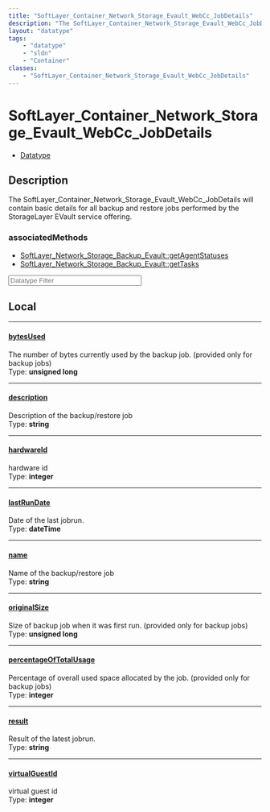 ```yaml
---
title: "SoftLayer_Container_Network_Storage_Evault_WebCc_JobDetails"
description: "The SoftLayer_Container_Network_Storage_Evault_WebCc_JobDetails will contain basic details for all backup and restore jo... "
layout: "datatype"
tags:
    - "datatype"
    - "sldn"
    - "Container"
classes:
    - "SoftLayer_Container_Network_Storage_Evault_WebCc_JobDetails"
---
```


# SoftLayer_Container_Network_Storage_Evault_WebCc_JobDetails
<div id='service-datatype'>
    <ul id='sldn-reference-tabs'>
        <li id='datatype'> <a href='/reference/datatypes/SoftLayer_Container_Network_Storage_Evault_WebCc_JobDetails' >Datatype</a></li>
    </ul>
</div>

## Description 


The SoftLayer_Container_Network_Storage_Evault_WebCc_JobDetails will contain basic details for all backup and restore jobs performed by the StorageLayer EVault service offering. 


### associatedMethods

*  [SoftLayer_Network_Storage_Backup_Evault::getAgentStatuses](/reference/services/SoftLayer_Network_Storage_Backup_Evault/getAgentStatuses )
*  [SoftLayer_Network_Storage_Backup_Evault::getTasks](/reference/services/SoftLayer_Network_Storage_Backup_Evault/getTasks )





<!-- Filer BEGIN -->
<div class="view-filters">
        <div class="clearfix">
            <div class="search-input-box">
                <input placeholder="Datatype Filter" onkeyup="titleSearch(inputId='prop-input', divId='properties', elementClass='prop-row')" 
                    type="text" id="prop-input" value="" size="30" maxlength="128" class="form-text">
            </div>
        </div>
</div>
<!-- Filer END -->

<div id="properties" class="content">
<div id="localProperties" class="prop-content" >

## Local
<div class="prop-row">

-----
[bytesUsed]: #bytesused
#### [bytesUsed]
The number of bytes currently used by the backup job. (provided only for backup jobs)  
<span class="type-label">Type: </span>**unsigned long**  



</div>
<div class="prop-row">

-----
[description]: #description
#### [description]
Description of the backup/restore job  
<span class="type-label">Type: </span>**string**  



</div>
<div class="prop-row">

-----
[hardwareId]: #hardwareid
#### [hardwareId]
hardware id  
<span class="type-label">Type: </span>**integer**  



</div>
<div class="prop-row">

-----
[lastRunDate]: #lastrundate
#### [lastRunDate]
Date of the last jobrun.  
<span class="type-label">Type: </span>**dateTime**  



</div>
<div class="prop-row">

-----
[name]: #name
#### [name]
Name of the backup/restore job  
<span class="type-label">Type: </span>**string**  



</div>
<div class="prop-row">

-----
[originalSize]: #originalsize
#### [originalSize]
Size of backup job when it was first run. (provided only for backup jobs)  
<span class="type-label">Type: </span>**unsigned long**  



</div>
<div class="prop-row">

-----
[percentageOfTotalUsage]: #percentageoftotalusage
#### [percentageOfTotalUsage]
Percentage of overall used space allocated by the job. (provided only for backup jobs)  
<span class="type-label">Type: </span>**integer**  



</div>
<div class="prop-row">

-----
[result]: #result
#### [result]
Result of the latest jobrun.  
<span class="type-label">Type: </span>**string**  



</div>
<div class="prop-row">

-----
[virtualGuestId]: #virtualguestid
#### [virtualGuestId]
virtual guest id  
<span class="type-label">Type: </span>**integer**  



</div>
</div>
<!-- LOCAL PROPERTY END -->

</div>


